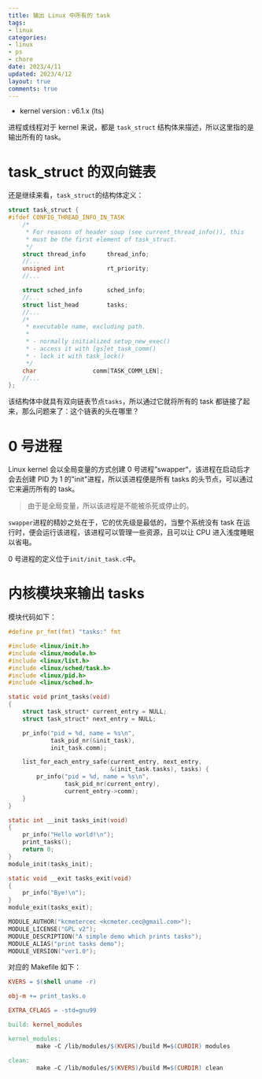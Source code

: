 ```yaml
---
title: 输出 Linux 中所有的 task
tags: 
- linux
categories:
- linux
- ps
- chore
date: 2023/4/11
updated: 2023/4/12
layout: true
comments: true
---
```


- kernel version : v6.1.x (lts)

进程或线程对于 kernel 来说，都是 `task_struct` 结构体来描述，所以这里指的是输出所有的 task。

<!--more-->

# task_struct 的双向链表

还是继续来看，`task_struct`的结构体定义：

```c
struct task_struct {
#ifdef CONFIG_THREAD_INFO_IN_TASK
	/*
	 * For reasons of header soup (see current_thread_info()), this
	 * must be the first element of task_struct.
	 */
	struct thread_info		thread_info;
	//...
	unsigned int			rt_priority;
	//...

	struct sched_info		sched_info;
	//...
	struct list_head		tasks;
	//...
	/*
	 * executable name, excluding path.
	 *
	 * - normally initialized setup_new_exec()
	 * - access it with [gs]et_task_comm()
	 * - lock it with task_lock()
	 */
	char				comm[TASK_COMM_LEN];
	//...
};
```

该结构体中就具有双向链表节点`tasks`，所以通过它就将所有的 task 都链接了起来，那么问题来了：这个链表的头在哪里？

# 0 号进程

Linux kernel 会以全局变量的方式创建 0 号进程”swapper“，该进程在启动后才会去创建 PID 为 1 的"init"进程，所以该进程便是所有 tasks 的头节点，可以通过它来遍历所有的 task。

> 由于是全局变量，所以该进程是不能被杀死或停止的。

`swapper`进程的精妙之处在于，它的优先级是最低的，当整个系统没有 task 在运行时，便会运行该进程，该进程可以管理一些资源，且可以让 CPU 进入浅度睡眠以省电。

0 号进程的定义位于`init/init_task.c`中。

# 内核模块来输出 tasks

模块代码如下：

```c
#define pr_fmt(fmt) "tasks:" fmt

#include <linux/init.h>
#include <linux/module.h>
#include <linux/list.h>
#include <linux/sched/task.h>
#include <linux/pid.h>
#include <linux/sched.h>

static void print_tasks(void)
{
    struct task_struct* current_entry = NULL;
    struct task_struct* next_entry = NULL;

    pr_info("pid = %d, name = %s\n",
            task_pid_nr(&init_task),
            init_task.comm);

    list_for_each_entry_safe(current_entry, next_entry,
                             &(init_task.tasks), tasks) {
        pr_info("pid = %d, name = %s\n",
                task_pid_nr(current_entry),
                current_entry->comm);
    }
}

static int __init tasks_init(void)
{
    pr_info("Hello world!\n");
    print_tasks();
    return 0;
}
module_init(tasks_init);

static void __exit tasks_exit(void)
{
    pr_info("Bye!\n");
}
module_exit(tasks_exit);

MODULE_AUTHOR("kcmetercec <kcmeter.cec@gmail.com>");
MODULE_LICENSE("GPL v2");
MODULE_DESCRIPTION("A simple demo which prints tasks");
MODULE_ALIAS("print tasks demo");
MODULE_VERSION("ver1.0");
```



对应的 Makefile 如下：

```makefile
KVERS = $(shell uname -r)

obj-m += print_tasks.o

EXTRA_CFLAGS = -std=gnu99

build: kernel_modules

kernel_modules:
        make -C /lib/modules/$(KVERS)/build M=$(CURDIR) modules

clean:
        make -C /lib/modules/$(KVERS)/build M=$(CURDIR) clean

```


